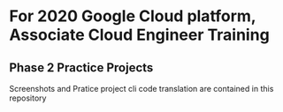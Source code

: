 # For 2020 Google Cloud platform, Associate Cloud Engineer Training

## Phase 2 Practice Projects
  Screenshots and Pratice project cli code translation are contained in this repository

